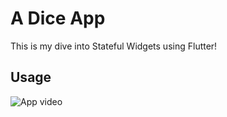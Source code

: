 # A Dice App 

This is my dive into Stateful Widgets using Flutter!



## Usage

![App video](https://github.com/user-attachments/assets/7adbd28c-e54b-4535-a31e-c1e772eed489)




